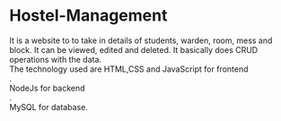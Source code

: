 # Hostel-Management
It is a website to to take in details of students, warden, room, mess and block. It can be viewed, edited and deleted. It basically does CRUD operations with the data.<br>The technology used are HTML,CSS and JavaScript for frontend</br>.<br>NodeJs for backend</br>.<br>MySQL for database.</br>
